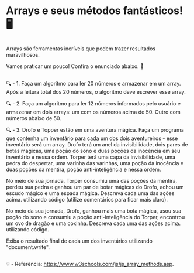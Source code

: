 # Arrays e seus métodos fantásticos! 🖥️

##

Arrays são ferramentas incríveis que podem trazer resultados maravilhosos. 

Vamos praticar um pouco! Confira o enunciado abaixo. 👏

##

🔍 - 1. Faça um algoritmo para ler 20 números e armazenar em um array. Após a leitura total dos 20 números, o algoritmo deve escrever esse array.

🔍 - 2. Faça um algoritmo para ler 12 números informados pelo usuário e armazenar em dois arrays: um com os números acima de 50. Outro com números abaixo de 50.

🔍 - 3. Drofo e Topper estão em uma aventura mágica. Faça um programa que contenha um inventário para cada um dos dois aventureiros - esse inventário será um array.
Drofo terá um anel da invisibilidade, dois pares de botas mágicas, uma poção do sono e duas poções da inocência em seu inventário e nessa ordem. 
Torper terá uma capa da invisibilidade, uma pedra do despertar,  uma varinha das varinhas, uma poção da inocência e duas poções da mentira, poção anti-inteligência e nessa ordem. 

No meio de sua jornada, Torper consumiu uma das poções da mentira, perdeu sua pedra e ganhou um par de botar mágicas do Drofo, achou um escudo mágico e uma espada mágica. 
Descreva cada uma das ações acima. utilizando código (utilize comentários para ficar mais claro). 

No meio da sua jornada, Drofo, ganhou mais uma bota mágica, usou sua poção do sono e consumiu a poção anti-inteligência do Torper, encontrou um ovo de dragão e uma coxinha.
Descreva cada uma das ações acima. utilizando código.

Exiba o resultado final de cada um dos inventários utilizando "document.write". 

##

💡 - Referência: https://www.w3schools.com/js/js_array_methods.asp.

